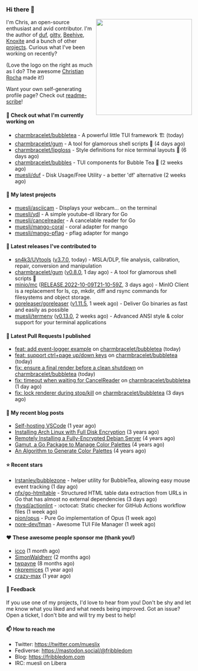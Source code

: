 ### Hi there 👋

<img align="right" src="https://raw.githubusercontent.com/muesli/muesli/master/assets/termenv.png" width="260">

I'm Chris, an open-source enthusiast and avid contributor. I'm the author of [duf](https://github.com/muesli/duf),
[gitty](https://github.com/muesli/gitty), [Beehive](https://github.com/muesli/beehive), [Knoxite](https://github.com/knoxite/knoxite)
 and a bunch of other [projects](https://fribbledom.com/projects/). Curious what I've been working on recently?

(Love the logo on the right as much as I do? The awesome [Christian Rocha](https://github.com/meowgorithm/) made it!)

Want your own self-generating profile page? Check out [readme-scribe](https://github.com/muesli/readme-scribe)!

#### 👷 Check out what I'm currently working on

- [charmbracelet/bubbletea](https://github.com/charmbracelet/bubbletea) - A powerful little TUI framework 🏗 (today)
- [charmbracelet/gum](https://github.com/charmbracelet/gum) - A tool for glamorous shell scripts 🎀 (4 days ago)
- [charmbracelet/lipgloss](https://github.com/charmbracelet/lipgloss) - Style definitions for nice terminal layouts 👄 (6 days ago)
- [charmbracelet/bubbles](https://github.com/charmbracelet/bubbles) - TUI components for Bubble Tea 🫧 (2 weeks ago)
- [muesli/duf](https://github.com/muesli/duf) - Disk Usage/Free Utility - a better &#39;df&#39; alternative (2 weeks ago)

#### 🌱 My latest projects

- [muesli/asciicam](https://github.com/muesli/asciicam) - Displays your webcam... on the terminal
- [muesli/ydl](https://github.com/muesli/ydl) - A simple youtube-dl library for Go
- [muesli/cancelreader](https://github.com/muesli/cancelreader) - A cancelable reader for Go
- [muesli/mango-coral](https://github.com/muesli/mango-coral) - coral adapter for mango
- [muesli/mango-pflag](https://github.com/muesli/mango-pflag) - pflag adapter for mango

#### 🔭 Latest releases I've contributed to

- [sn4k3/UVtools](https://github.com/sn4k3/UVtools) ([v3.7.0](https://github.com/sn4k3/UVtools/releases/tag/v3.7.0), today) - MSLA/DLP, file analysis, calibration, repair, conversion and manipulation
- [charmbracelet/gum](https://github.com/charmbracelet/gum) ([v0.8.0](https://github.com/charmbracelet/gum/releases/tag/v0.8.0), 1 day ago) - A tool for glamorous shell scripts 🎀
- [minio/mc](https://github.com/minio/mc) ([RELEASE.2022-10-09T21-10-59Z](https://github.com/minio/mc/releases/tag/RELEASE.2022-10-09T21-10-59Z), 3 days ago) - MinIO Client is a replacement for ls, cp, mkdir, diff and rsync commands for filesystems and object storage.
- [goreleaser/goreleaser](https://github.com/goreleaser/goreleaser) ([v1.11.5](https://github.com/goreleaser/goreleaser/releases/tag/v1.11.5), 1 week ago) - Deliver Go binaries as fast and easily as possible
- [muesli/termenv](https://github.com/muesli/termenv) ([v0.13.0](https://github.com/muesli/termenv/releases/tag/v0.13.0), 2 weeks ago) - Advanced ANSI style &amp; color support for your terminal applications

#### 🔨 Latest Pull Requests I published

- [feat: add event-logger example](https://github.com/charmbracelet/bubbletea/pull/532) on [charmbracelet/bubbletea](https://github.com/charmbracelet/bubbletea) (today)
- [feat: support ctrl&#43;page up/down keys](https://github.com/charmbracelet/bubbletea/pull/531) on [charmbracelet/bubbletea](https://github.com/charmbracelet/bubbletea) (today)
- [fix: ensure a final render before a clean shutdown](https://github.com/charmbracelet/bubbletea/pull/530) on [charmbracelet/bubbletea](https://github.com/charmbracelet/bubbletea) (today)
- [fix: timeout when waiting for CancelReader](https://github.com/charmbracelet/bubbletea/pull/525) on [charmbracelet/bubbletea](https://github.com/charmbracelet/bubbletea) (1 day ago)
- [fix: lock renderer during stop/kill](https://github.com/charmbracelet/bubbletea/pull/520) on [charmbracelet/bubbletea](https://github.com/charmbracelet/bubbletea) (3 days ago)

#### 📜 My recent blog posts

- [Self-hosting VSCode](https://fribbledom.com/posts/selfhosting-vscode/) (1 year ago)
- [Installing Arch Linux with Full Disk Encryption](https://fribbledom.com/posts/encrypted-arch-install/) (3 years ago)
- [Remotely Installing a Fully-Encrypted Debian Server](https://fribbledom.com/posts/encrypted-remote-debian-install/) (4 years ago)
- [Gamut, a Go Package to Manage Color Palettes](https://fribbledom.com/posts/gamut-package-to-handle-color-palettes/) (4 years ago)
- [An Algorithm to Generate Color Palettes](https://fribbledom.com/posts/an-algorithm-to-generate-color-palettes/) (4 years ago)

#### ⭐ Recent stars

- [lrstanley/bubblezone](https://github.com/lrstanley/bubblezone) - helper utility for BubbleTea, allowing easy mouse event tracking (1 day ago)
- [nfx/go-htmltable](https://github.com/nfx/go-htmltable) - Structured HTML table data extraction from URLs in Go that has almost no external dependencies (3 days ago)
- [rhysd/actionlint](https://github.com/rhysd/actionlint) - :octocat: Static checker for GitHub Actions workflow files (1 week ago)
- [pion/opus](https://github.com/pion/opus) - Pure Go implementation of Opus (1 week ago)
- [nore-dev/fman](https://github.com/nore-dev/fman) - Awesome TUI File Manager (1 week ago)

#### ❤️ These awesome people sponsor me (thank you!)

- [icco](https://github.com/icco) (1 month ago)
- [SimonWaldherr](https://github.com/SimonWaldherr) (2 months ago)
- [twpayne](https://github.com/twpayne) (8 months ago)
- [nkpremices](https://github.com/nkpremices) (1 year ago)
- [crazy-max](https://github.com/crazy-max) (1 year ago)

#### 💬 Feedback

If you use one of my projects, I'd love to hear from you! Don't be shy and let me know what you liked
and what needs being improved. Got an issue? Open a ticket, I don't bite and will try my best to help!

#### 📫 How to reach me

- Twitter: https://twitter.com/mueslix
- Fediverse: https://mastodon.social/@fribbledom
- Blog: https://fribbledom.com
- IRC: muesli on Libera
